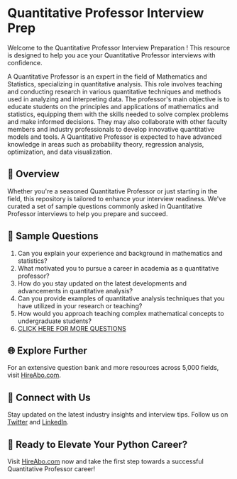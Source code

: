 # Quantitative Professor Interview Prep

Welcome to the Quantitative Professor Interview Preparation ! This resource is designed to help you ace your Quantitative Professor interviews with confidence.

A Quantitative Professor is an expert in the field of Mathematics and Statistics, specializing in quantitative analysis. This role involves teaching and conducting research in various quantitative techniques and methods used in analyzing and interpreting data. The professor's main objective is to educate students on the principles and applications of mathematics and statistics, equipping them with the skills needed to solve complex problems and make informed decisions. They may also collaborate with other faculty members and industry professionals to develop innovative quantitative models and tools. A Quantitative Professor is expected to have advanced knowledge in areas such as probability theory, regression analysis, optimization, and data visualization.

## 🚀 Overview

Whether you're a seasoned Quantitative Professor or just starting in the field, this repository is tailored to enhance your interview readiness. We've curated a set of sample questions commonly asked in Quantitative Professor interviews to help you prepare and succeed.

## 📝 Sample Questions

1. Can you explain your experience and background in mathematics and statistics?
2. What motivated you to pursue a career in academia as a quantitative professor?
3. How do you stay updated on the latest developments and advancements in quantitative analysis?
4. Can you provide examples of quantitative analysis techniques that you have utilized in your research or teaching?
5. How would you approach teaching complex mathematical concepts to undergraduate students?
6. [CLICK HERE FOR MORE QUESTIONS](https://hireabo.com/job/19_3_19/Quantitative%20Professor)

## 🌐 Explore Further

For an extensive question bank and more resources across 5,000 fields, visit [HireAbo.com](https://www.hireabo.com).

## 📱 Connect with Us

Stay updated on the latest industry insights and interview tips. Follow us on [Twitter](https://twitter.com/hireabo) and [LinkedIn](https://www.linkedin.com/in/hire-abo-3609972a8/).

## 🚀 Ready to Elevate Your Python Career?

Visit [HireAbo.com](https://www.hireabo.com) now and take the first step towards a successful Quantitative Professor career!